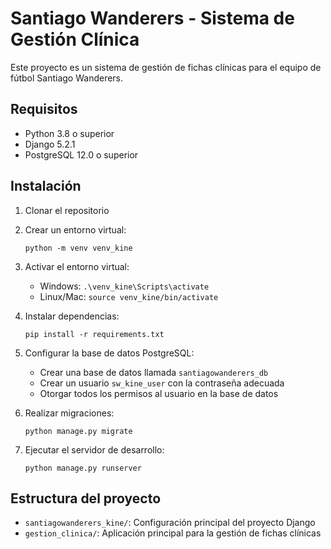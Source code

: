 # Santiago Wanderers - Sistema de Gestión Clínica

Este proyecto es un sistema de gestión de fichas clínicas para el equipo de fútbol Santiago Wanderers.

## Requisitos

- Python 3.8 o superior
- Django 5.2.1
- PostgreSQL 12.0 o superior

## Instalación

1. Clonar el repositorio
2. Crear un entorno virtual:
   ```
   python -m venv venv_kine
   ```
3. Activar el entorno virtual:
   - Windows: `.\venv_kine\Scripts\activate`
   - Linux/Mac: `source venv_kine/bin/activate`
4. Instalar dependencias:
   ```
   pip install -r requirements.txt
   ```
5. Configurar la base de datos PostgreSQL:
   - Crear una base de datos llamada `santiagowanderers_db`
   - Crear un usuario `sw_kine_user` con la contraseña adecuada
   - Otorgar todos los permisos al usuario en la base de datos

6. Realizar migraciones:
   ```
   python manage.py migrate
   ```
7. Ejecutar el servidor de desarrollo:
   ```
   python manage.py runserver
   ```

## Estructura del proyecto

- `santiagowanderers_kine/`: Configuración principal del proyecto Django
- `gestion_clinica/`: Aplicación principal para la gestión de fichas clínicas 